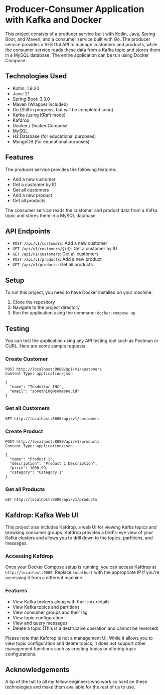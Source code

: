 # Producer-Consumer Application with Kafka and Docker

This project consists of a producer service built with Kotlin, Java, Spring Boot, and Maven, and a consumer service
built with Go. The producer service provides a RESTful API to manage customers and products, while the consumer service
reads these data from a Kafka topic and stores them in a MySQL database. The entire application can be run using Docker
Compose.

## Technologies Used

- Kotlin: 1.9.24
- Java: 21
- Spring Boot: 3.3.0
- Maven (Wrapper included)
- Go (Still in progress, but will be completed soon)
- Kafka (using KRaft mode)
- Kafdrop
- Docker / Docker Compose
- MySQL
- H2 Database (for educational purposes)
- MongoDB (for educational purposes)

## Features

The producer service provides the following features:

- Add a new customer
- Get a customer by ID
- Get all customers
- Add a new product
- Get all products

The consumer service reads the customer and product data from a Kafka topic and stores them in a MySQL database.

## API Endpoints

- `POST /api/v1/customers`: Add a new customer
- `GET /api/v1/customers/{id}`: Get a customer by ID
- `GET /api/v1/customers`: Get all customers
- `POST /api/v1/products`: Add a new product
- `GET /api/v1/products`: Get all products

## Setup

To run this project, you need to have Docker installed on your machine.

1. Clone the repository
2. Navigate to the project directory
3. Run the application using the command: `docker-compose up`

## Testing

You can test the application using any API testing tool such as Postman or CURL. Here are some sample requests:

### Create Customer

```http
POST http://localhost:8080/api/v1/customers
Content-Type: application/json

{
  "name": "Tendulkar INC",
  "email": "something@someone.id"
}
```

### Get all Customers

```http
GET http://localhost:8080/api/v1/customers
```

### Create Product

```http
POST http://localhost:8080/api/v1/products
Content-Type: application/json

{
  "name": "Product 1",
  "description": "Product 1 Description",
  "price": 1000.99,
  "category": "Category 1"
}
```

### Get all Products

```http
GET http://localhost:8080/api/v1/products
```

## Kafdrop: Kafka Web UI

This project also includes Kafdrop, a web UI for viewing Kafka topics and browsing consumer groups. Kafdrop provides a bird's-eye view of your Kafka clusters and allows you to drill down to the topics, partitions, and messages.

### Accessing Kafdrop

Once your Docker Compose setup is running, you can access Kafdrop at `http://localhost:9000`. Replace `localhost` with the appropriate IP if you're accessing it from a different machine.

### Features

- View Kafka brokers along with their jmx details
- View Kafka topics and partitions
- View consumer groups and their lag
- View topic configuration
- View and query messages
- Delete a topic (This is a destructive operation and cannot be reversed)

Please note that Kafdrop is not a management UI. While it allows you to view topic configuration and delete topics, it does not support other management functions such as creating topics or altering topic configurations.

## Acknowledgements

A tip of the hat to all my fellow engineers who work so hard on these technologies and make them available for the rest
of us to use.